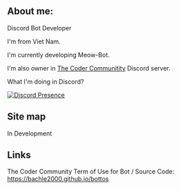 <script src='https://cdn.jsdelivr.net/npm/@widgetbot/crate@3' async defer>
    new Crate({
        server: '909396700022575114', // The Coder Community
        channel: '1003634969693933618' // #✅〡verify
    })
</script>


## About me:

Discord Bot Developer

I'm from Viet Nam.

I'm currently developing Meow-Bot.

I'm also owner in [The Coder Communitity](https://discord.gg/JMASqaXMXP) Discord server.

What I'm doing in Discord?

[![Discord Presence](https://lanyard.cnrad.dev/api/624091967625625610)](https://discord.com/users/624091967625625610)

## Site map

In Development

## Links

The Coder Community Term of Use for Bot / Source Code: <https://bachle2000.github.io/bottos>

